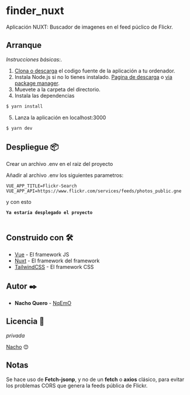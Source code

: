 # finder_nuxt

Aplicación NUXT: Buscador de imagenes en el feed púclico de Flickr.

## Arranque

_Instrucciones básicas:._

1. [Clona o descarga](https://help.github.com/en/github/creating-cloning-and-archiving-repositories/cloning-a-repository) el codigo fuente de la aplicación a tu ordenador.
2. Instala Node.js si no lo tienes instalado. [Pagina de descarga](https://nodejs.org/en/download/) o [via package manager](https://nodejs.org/en/download/package-manager/).
3. Muevete a la carpeta del directorio.
4. Instala las dependencias

```bash
$ yarn install
```

5. Lanza la aplicación en localhost:3000

```bash
$ yarn dev
```

## Despliegue 📦

Crear un archivo .env en el raiz del proyecto

Añadir al archivo .env los siguientes parametros:

```
VUE_APP_TITLE=Flickr-Search
VUE_APP_API=https://www.flickr.com/services/feeds/photos_public.gne
```

y con esto

**`Ya estaría desplegado el proyecto`**
<br/>
<br/>

## Construido con 🛠️

- [Vue](https://vuejs.org) - El framework JS
- [Nuxt](https://nuxt.org) - El framework del framework
- [TailwindCSS](https://tailwindcss.com) - El framework CSS

## Autor ✒️

- **Nacho Quero** - [NqEmO](https://github.com/Nqemo)

## Licencia 📄

_privada_

[Nacho](https://github.com/Nqemo) 😊

## Notas

Se hace uso de **Fetch-jsonp**, y no de un **fetch** o **axios** clásico, para evitar los problemas CORS que genera la feeds pública de Flickr.
